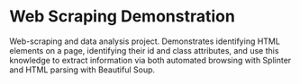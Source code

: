 # Web Scraping Demonstration
Web-scraping and data analysis project. Demonstrates identifying HTML elements on a page, identifying their id and class attributes, and use this knowledge to extract information via both automated browsing with Splinter and HTML parsing with Beautiful Soup.

